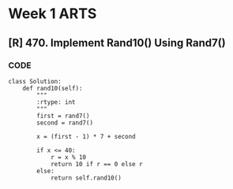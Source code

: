 # **Week 1 ARTS**

## **[R] 470. Implement Rand10() Using Rand7()**

### CODE
```
class Solution:
    def rand10(self):
        """
        :rtype: int
        """
        first = rand7()
        second = rand7()
        
        x = (first - 1) * 7 + second
        
        if x <= 40:
            r = x % 10
            return 10 if r == 0 else r
        else:
            return self.rand10()
```
